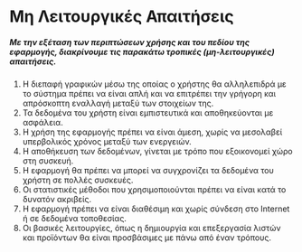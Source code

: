 # Μη Λειτουργικές Απαιτήσεις

##### Με την εξέταση των περιπτώσεων χρήσης και του πεδίου της εφαρμογής, διακρίνουμε τις παρακάτω τροπικές (μη-λειτουργικές) απαιτήσεις.

1. Η διεπαφή γραφικών μέσω της οποίας ο χρήστης θα αλληλεπιδρά με το σύστημα πρέπει να είναι απλή και να επιτρέπει την γρήγορη και απρόσκοπτη εναλλαγή μεταξύ των στοιχείων της.
2. Τα δεδομένα του χρήστη είναι εμπιστευτικά και αποθηκεύονται με ασφάλεια.
3. Η χρήση της εφαρμογής πρέπει να είναι άμεση, χωρίς να μεσολαβεί υπερβολικός χρόνος μεταξύ των ενεργειών.
4. Η αποθήκευση των δεδομένων, γίνεται με τρόπο που εξοικονομεί χώρο στη συσκευή.
5. Η εφαρμογή θα πρέπει να μπορεί να συγχρονίζει τα δεδομένα του χρήστη σε πολλές συσκευές.
6. Οι στατιστικές μέθοδοι που χρησιμοποιούνται πρέπει να είναι κατά το δυνατόν ακριβείς.
7. Η εφαρμογή πρέπει να είναι διαθέσιμη και χωρίς σύνδεση στο Internet ή σε δεδομένα τοποθεσίας.
8. Οι βασικές λειτουργίες, όπως η δημιουργία και επεξεργασία λιστών και προϊόντων θα είναι προσβάσιμες με πάνω από έναν τρόπους.
 
